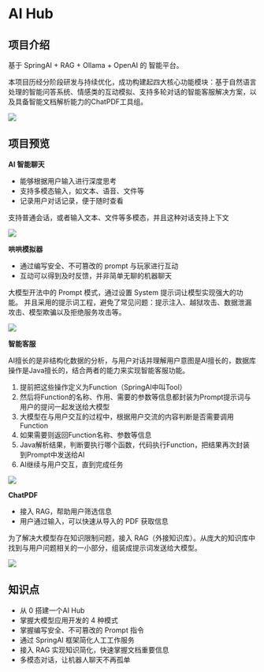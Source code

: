 # AI Hub

## 项目介绍

基于 SpringAI + RAG + Ollama + OpenAI 的 智能平台。

本项目历经分阶段研发与持续优化，成功构建起四大核心功能模块：基于自然语言处理的智能问答系统、情感类的互动模拟、支持多轮对话的智能客服解决方案，以及具备智能文档解析能力的ChatPDF工具组。

![](https://cloud-1311088844.cos.ap-beijing.myqcloud.com/public_share/project/AIHub/AIHub%E4%B8%BB%E9%A1%B5.jpg)

## 项目预览

**AI 智能聊天**
- 能够根据用户输入进行深度思考
- 支持多模态输入，如文本、语音、文件等
- 记录用户对话记录，便于随时查看

支持普通会话，或者输入文本、文件等多模态，并且这种对话支持上下文

![](https://cloud-1311088844.cos.ap-beijing.myqcloud.com/public_share/project/AIHub/%E5%A4%9A%E6%A8%A1%E6%80%81%E8%81%8A%E5%A4%A9.jpg)

**哄哄模拟器**
- 通过编写安全、不可篡改的 prompt 与玩家进行互动
- 互动可以得到及时反馈，并非简单无聊的机器聊天

大模型开法中的 Prompt 模式，通过设置 System 提示词让模型实现强大的功能。
并且采用的提示词工程，避免了常见问题：提示注入、越狱攻击、数据泄漏攻击、模型欺骗以及拒绝服务攻击等。

![](https://cloud-1311088844.cos.ap-beijing.myqcloud.com/public_share/project/AIHub/%E5%93%84%E5%93%84%E6%A8%A1%E6%8B%9F%E5%99%A8.jpg)

**智能客服**

AI擅长的是非结构化数据的分析，与用户对话并理解用户意图是AI擅长的，数据库操作是Java擅长的，结合两者的能力来实现智能客服功能。
1. 提前把这些操作定义为Function（SpringAI中叫Tool）
2. 然后将Function的名称、作用、需要的参数等信息都封装为Prompt提示词与用户的提问一起发送给大模型
3. 大模型在与用户交互的过程中，根据用户交流的内容判断是否需要调用Function
4. 如果需要则返回Function名称、参数等信息
5. Java解析结果，判断要执行哪个函数，代码执行Function，把结果再次封装到Prompt中发送给AI
6. AI继续与用户交互，直到完成任务

![](https://cloud-1311088844.cos.ap-beijing.myqcloud.com/public_share/project/AIHub/%E6%99%BA%E8%83%BD%E5%AE%A2%E6%9C%8D.jpg)

**ChatPDF**
- 接入 RAG，帮助用户筛选信息
- 用户通过输入，可以快速从导入的 PDF 获取信息

为了解决大模型存在知识限制问题，接入 RAG（外接知识库）。从庞大的知识库中找到与用户问题相关的一小部分，组装成提示词发送给大模型。

![](https://cloud-1311088844.cos.ap-beijing.myqcloud.com/public_share/project/AIHub/chatPDF.jpg)

## 知识点
- 从 0 搭建一个AI Hub
- 掌握大模型应用开发的 4 种模式
- 掌握编写安全、不可篡改的 Prompt 指令
- 通过 SpringAI 框架简化人工工作服务
- 接入 RAG 实现知识简化，快速掌握文档重要信息
- 多模态对话，让机器人聊天不再孤单
